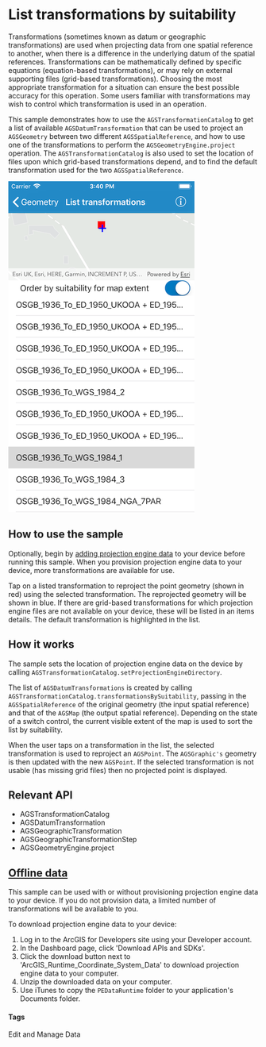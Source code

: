 # List transformations by suitability

Transformations (sometimes known as datum or geographic transformations) are used when projecting data from one spatial reference to another, when there is a difference in the underlying datum of the spatial references. Transformations can be mathematically defined by specific equations (equation-based transformations), or may rely on external supporting files (grid-based transformations). Choosing the most appropriate transformation for a situation can ensure the best possible accuracy for this operation. Some users familiar with transformations may wish to control which transformation is used in an operation.

This sample demonstrates how to use the `AGSTransformationCatalog` to get a list of available `AGSDatumTransformation` that can be used to project an `AGSGeometry` between two different `AGSSpatialReference`, and how to use one of the transformations to perform the `AGSGeometryEngine.project` operation. The `AGSTransformationCatalog` is also used to set the location of files upon which grid-based transformations depend, and to find the default transformation used for the two `AGSSpatialReference`.

![](image1.png)

## How to use the sample
Optionally, begin by [adding projection engine data](#offline-data) to your device before running this sample. When you provision projection engine data to your device, more transformations are available for use.

Tap on a listed transformation to reproject the point geometry (shown in red) using the selected transformation. The reprojected geometry will be shown in blue. If there are grid-based transformations for which projection engine files are not available on your device, these will be listed in an items details. The default transformation is highlighted in the list.

## How it works
The sample sets the location of projection engine data on the device by calling `AGSTransformationCatalog.setProjectionEngineDirectory`.

The list of `AGSDatumTransformations` is created by calling `AGSTransformationCatalog.transformationsBySuitability`, passing in the `AGSSpatialReference` of the original geometry (the input spatial reference) and that of the `AGSMap` (the output spatial reference). Depending on the state of a switch control, the current visible extent of the map is used to sort the list by suitability.

When the user taps on a transformation in the list, the selected transformation is used to reproject an `AGSPoint`. The `AGSGraphic's` geometry is then updated with the new `AGSPoint`. If the selected transformation is not usable (has missing grid files) then no projected point is displayed.

## Relevant API
* AGSTransformationCatalog
* AGSDatumTransformation
* AGSGeographicTransformation
* AGSGeographicTransformationStep
* AGSGeometryEngine.project

## [Offline data](id:offline_data)
This sample can be used with or without provisioning projection engine data to your device.  If you do not provision data, a limited number of transformations will be available to you.

To download projection engine data to your device:

1. Log in to the ArcGIS for Developers site using your Developer account.
2. In the Dashboard page, click 'Download APIs and SDKs'.
3. Click the download button next to 'ArcGIS_Runtime_Coordinate_System_Data' to download projection engine data to your computer.
4. Unzip the downloaded data on your computer.
5. Use iTunes to copy the `PEDataRuntime` folder to your application's Documents folder.
  
#### Tags
Edit and Manage Data
